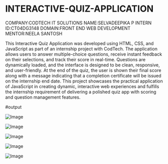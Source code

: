 # INTERACTIVE-QUIZ-APPLICATION
COMPANY:CODTECH IT SOLUTIONS
NAME:SELVADEEPIKA P
INTERN ID:CT04DG3148
DOMAIN:FRONT END WEB DEVELOPMENT
MENTOR:NEELA SANTOSH


This Interactive Quiz Application was developed using HTML, CSS, and JavaScript as part of an internship project with CodTech. The application allows users to answer multiple-choice questions, receive instant feedback on their selections, and track their score in real-time. Questions are dynamically loaded, and the interface is designed to be clean, responsive, and user-friendly. At the end of the quiz, the user is shown their final score along with a message indicating that a completion certificate will be issued on the internship end date. This project showcases the practical application of JavaScript in creating dynamic, interactive web experiences and fulfills the internship requirement of delivering a polished quiz app with scoring and question management features.

#output

![Image](https://github.com/user-attachments/assets/3b157c2e-f925-424e-9803-f378f43d4daf)

![Image](https://github.com/user-attachments/assets/66f66a19-62a9-4483-bf46-e11232f490ea)

![Image](https://github.com/user-attachments/assets/42119d25-e263-459a-b979-660d175b024b)

![Image](https://github.com/user-attachments/assets/b0ae515c-6e29-42d9-b746-aaf502afd035)

![Image](https://github.com/user-attachments/assets/f6fe41da-fd74-434d-9706-75e6f788c29f)
